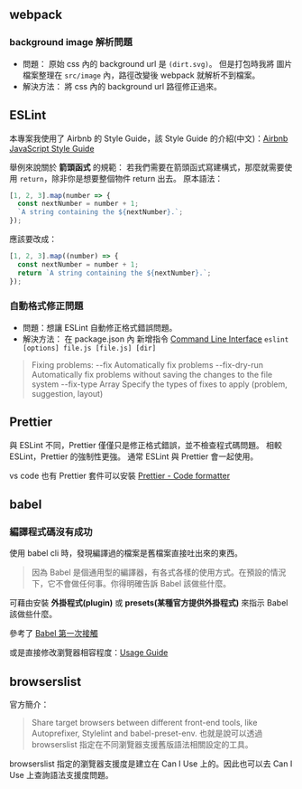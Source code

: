 ## webpack

### background image 解析問題
- 問題：
  原始 css 內的 background url 是 `(dirt.svg)`。
  但是打包時我將 圖片檔案整理在 `src/image` 內，路徑改變後 webpack 就解析不到檔案。
- 解決方法：
  將 css 內的 background url 路徑修正過來。

## ESLint
本專案我使用了 Airbnb 的 Style Guide，該 Style Guide 的介紹(中文)：[Airbnb JavaScript Style Guide](https://github.com/jigsawye/javascript)

舉例來說關於 **箭頭函式** 的規範：
若我們需要在箭頭函式寫建構式，那麼就需要使用 `return`，除非你是想要整個物件 return 出去。
原本語法：
```javascript
[1, 2, 3].map(number => {
  const nextNumber = number + 1;
  `A string containing the ${nextNumber}.`;
});
```
應該要改成：
```javascript
[1, 2, 3].map((number) => {
  const nextNumber = number + 1;
  return `A string containing the ${nextNumber}.`;
});
```

### 自動格式修正問題
- 問題：想讓 ESLint 自動修正格式錯誤問題。
- 解決方法：
在 package.json 內 新增指令 [Command Line Interface](https://eslint.org/docs/user-guide/command-line-interface)
`eslint [options] file.js [file.js] [dir]`

> Fixing problems:
> --fix Automatically fix problems
> --fix-dry-run Automatically fix problems without saving the changes to the file system
> --fix-type Array Specify the types of fixes to apply (problem, suggestion, layout)

## Prettier
與 ESLint 不同，Prettier 僅僅只是修正格式錯誤，並不檢查程式碼問題。
相較 ESLint，Prettier 的強制性更強。
通常 ESLint 與 Prettier 會一起使用。

vs code 也有 Prettier 套件可以安裝 [Prettier - Code formatter](https://marketplace.visualstudio.com/items?itemName=esbenp.prettier-vscode)

## babel
### 編譯程式碼沒有成功
使用 babel cli 時，發現編譯過的檔案是舊檔案直接吐出來的東西。
> 因為 Babel 是個通用型的編譯器，有各式各樣的使用方式。在預設的情況下，它不會做任何事。你得明確告訴 Babel 該做些什麼。

可藉由安裝 **外掛程式(plugin)** 或 **presets(某種官方提供外掛程式)** 來指示 Babel 該做些什麼。

參考了 [Babel 第一次接觸](https://dwatow.github.io/2018/03-08-babel-cli/)

或是直接修改瀏覽器相容程度：[Usage Guide](https://babeljs.io/docs/en/usage)

## browserslist
官方簡介：
> Share target browsers between different front-end tools, like Autoprefixer, Stylelint and babel-preset-env.
> 也就是說可以透過 browserslist 指定在不同瀏覽器支援舊版語法相關設定的工具。

browserslist 指定的瀏覽器支援度是建立在 Can I Use 上的。因此也可以去 Can I Use 上查詢語法支援度問題。

